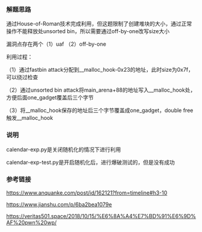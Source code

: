 
### 解题思路

通过House-of-Roman技术完成利用，但这题限制了创建堆块的大小，通过正常操作不能释放处unsorted bin，所以需要通过off-by-one改写size大小

漏洞点存在两个（1）uaf （2）off-by-one

利用过程：

（1）通过fastbin attack分配到__malloc_hook-0x23的地址，此时size为0x7f，可以绕过检查

（2）通过unsorted bin attack将main_arena+88的地址写入__malloc_hook处，方便后面one_gadget覆盖后三个字节

（3）将__malloc_hook保存的地址后三个字节覆盖成one_gadget，double free触发__malloc_hook

### 说明 

calendar-exp.py是关闭随机化的情况下进行利用

calendar-exp-test.py是开启随机化后，进行爆破测试的，但是没有成功

### 参考链接

https://www.anquanke.com/post/id/162121?from=timeline#h3-10

https://www.jianshu.com/p/6ba2bea1079e

https://veritas501.space/2018/10/15/%E6%8A%A4%E7%BD%91%E6%9D%AF%20pwn%20wp/

